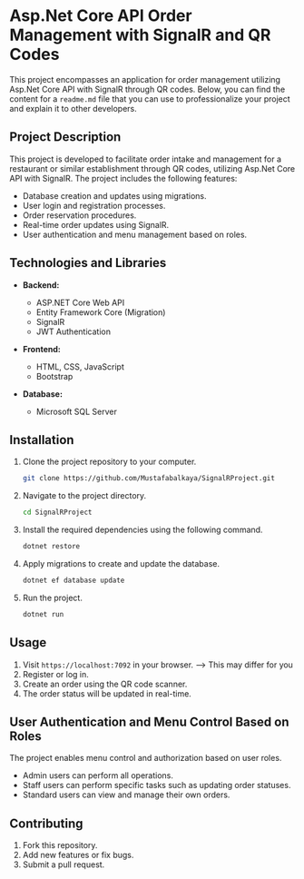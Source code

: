 

# Asp.Net Core API Order Management with SignalR and QR Codes

This project encompasses an application for order management utilizing Asp.Net Core API with SignalR through QR codes. Below, you can find the content for a `readme.md` file that you can use to professionalize your project and explain it to other developers.

## Project Description

This project is developed to facilitate order intake and management for a restaurant or similar establishment through QR codes, utilizing Asp.Net Core API with SignalR. The project includes the following features:

- Database creation and updates using migrations.
- User login and registration processes.
- Order reservation procedures.
- Real-time order updates using SignalR.
- User authentication and menu management based on roles.

## Technologies and Libraries

- **Backend:**
  - ASP.NET Core Web API
  - Entity Framework Core (Migration)
  - SignalR
  - JWT Authentication

- **Frontend:**
  - HTML, CSS, JavaScript
  - Bootstrap

- **Database:**
  - Microsoft SQL Server

## Installation

1. Clone the project repository to your computer.
    ```bash
    git clone https://github.com/Mustafabalkaya/SignalRProject.git
    ```

2. Navigate to the project directory.
    ```bash
    cd SignalRProject
    ```

3. Install the required dependencies using the following command.
    ```bash
    dotnet restore
    ```

4. Apply migrations to create and update the database.
    ```bash
    dotnet ef database update
    ```

5. Run the project.
    ```bash
    dotnet run
    ```

## Usage

1. Visit `https://localhost:7092` in your browser. --> This may differ for you
2. Register or log in.
3. Create an order using the QR code scanner.
4. The order status will be updated in real-time.

## User Authentication and Menu Control Based on Roles

The project enables menu control and authorization based on user roles.

- Admin users can perform all operations.
- Staff users can perform specific tasks such as updating order statuses.
- Standard users can view and manage their own orders.

## Contributing

1. Fork this repository.
2. Add new features or fix bugs.
3. Submit a pull request.


